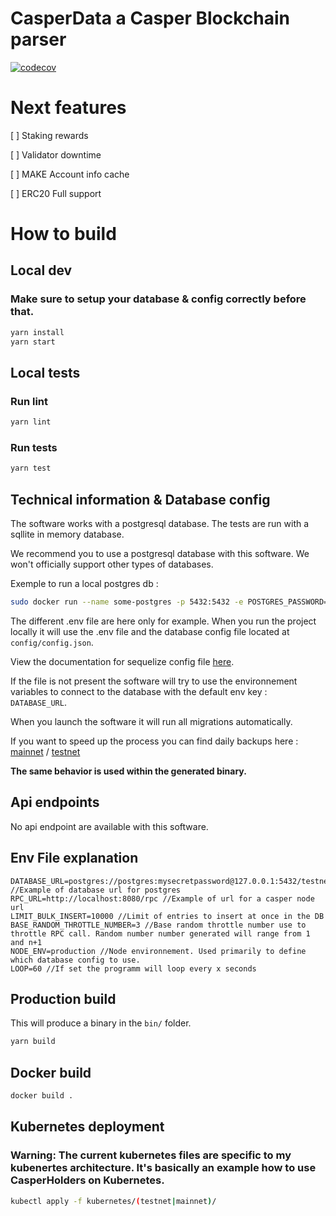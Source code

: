 # CasperData a Casper Blockchain parser
[![codecov](https://codecov.io/gh/casperholders/casperdata/branch/main/graph/badge.svg?token=J111YFA2Q3)](https://codecov.io/gh/casperholders/casperdata)

# Next features

[ ] Staking rewards

[ ] Validator downtime

[ ] MAKE Account info cache

[ ] ERC20 Full support

# How to build

## Local dev

### Make sure to setup your database & config correctly before that.

```bash
yarn install
yarn start
```

## Local tests

### Run lint
```bash
yarn lint
```

### Run tests
```bash
yarn test
```

## Technical information & Database config

The software works with a postgresql database. The tests are run with a sqllite in memory database.

We recommend you to use a postgresql database with this software. We won't officially support other types of databases.

Exemple to run a local postgres db : 

```bash
sudo docker run --name some-postgres -p 5432:5432 -e POSTGRES_PASSWORD=mysecretpassword -e POSTGRES_DB=testnet -d postgres
```

The different .env file are here only for example. When you run the project locally it will use the .env file
and the database config file located at `config/config.json`.

View the documentation for sequelize config file [here](https://sequelize.org/master/manual/migrations.html#configuration).

If the file is not present the software will try to use the environnement variables to connect to the database with the default env key : `DATABASE_URL`.

When you launch the software it will run all migrations automatically.

If you want to speed up the process you can find daily backups here : [mainnet](https://backup.casperholders.io/) / [testnet](https://backup.testnet.casperholders.io/)

**The same behavior is used within the generated binary.**

## Api endpoints

No api endpoint are available with this software.

## Env File explanation

```
DATABASE_URL=postgres://postgres:mysecretpassword@127.0.0.1:5432/testnet //Example of database url for postgres
RPC_URL=http://localhost:8080/rpc //Example of url for a casper node url
LIMIT_BULK_INSERT=10000 //Limit of entries to insert at once in the DB
BASE_RANDOM_THROTTLE_NUMBER=3 //Base random throttle number use to throttle RPC call. Random number number generated will range from 1 and n+1
NODE_ENV=production //Node environnement. Used primarily to define which database config to use.
LOOP=60 //If set the programm will loop every x seconds
```

## Production build

This will produce a binary in the `bin/` folder.

```bash
yarn build
```

## Docker build

```bash
docker build . 
```

## Kubernetes deployment

### Warning: The current kubernetes files are specific to my kubenertes architecture. It's basically an example how to use CasperHolders on Kubernetes.

```bash
kubectl apply -f kubernetes/(testnet|mainnet)/
```
